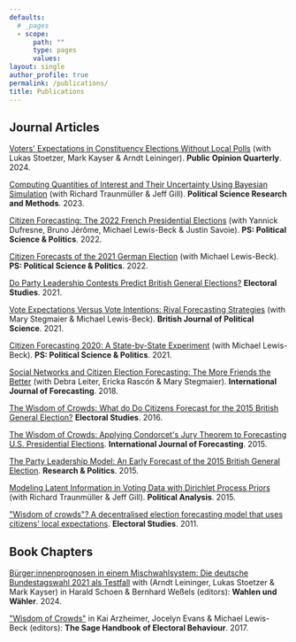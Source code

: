 ```yaml
---
defaults:
  # _pages
  - scope:
      path: ""
      type: pages
      values:
layout: single
author_profile: true
permalink: /publications/
title: Publications
---
```


## Journal Articles

[Voters' Expectations in Constituency Elections Without Local Polls](https://doi.org/10.1093/poq/nfae015) (with Lukas Stoetzer, Mark Kayser & Arndt Leininger).  **Public Opinion Quarterly**.  2024.

[Computing Quantities of Interest and Their Uncertainty Using Bayesian Simulation](https://www.cambridge.org/core/journals/political-science-research-and-methods/article/abs/computing-quantities-of-interest-and-their-uncertainty-using-bayesian-simulation/A2D03D8CC3234F82E8A6C9979973B897) (with Richard Traunmüller & Jeff Gill).
**Political Science Research and Methods**. 2023.

[Citizen Forecasting: The 2022 French Presidential Elections](https://www.cambridge.org/core/journals/ps-political-science-and-politics/article/citizen-forecasting-the-2022-french-presidential-elections/0FBB7FDC3FAF7F41A2E99C595D7753AF) (with Yannick Dufresne, Bruno Jérôme, Michael Lewis-Beck & Justin Savoie).
**PS: Political Science & Politics**. 2022.

[Citizen Forecasts of the 2021 German Election](https://doi.org/10.1017/S1049096521000925) (with Michael Lewis-Beck). **PS: Political Science & Politics**. 2022.

[Do Party Leadership Contests Predict British General Elections?](https://doi.org/10.1016/j.electstud.2021.102342)  **Electoral Studies**.  2021.

[Vote Expectations Versus Vote Intentions: Rival Forecasting Strategies](https://www.cambridge.org/core/journals/british-journal-of-political-science/article/vote-expectations-versus-vote-intentions-rival-forecasting-strategies/F356B6E348524FDB1EC0B858ECEEE3C2) (with Mary Stegmaier & Michael Lewis-Beck). **British Journal of Political Science**.  2021.

[Citizen Forecasting 2020: A State-by-State Experiment](https://doi.org/10.1017/S1049096520001456) (with Michael Lewis-Beck). **PS: Political Science & Politics**.  2021.

[Social Networks and Citizen Election Forecasting: The More Friends the Better](https://www.sciencedirect.com/science/article/pii/S0169207017301371) (with Debra Leiter, Ericka Rascón & Mary Stegmaier). **International Journal of Forecasting**.  2018.

[The Wisdom of Crowds: What do Do Citizens Forecast for the 2015 British General Election?](http://dx.doi.org/10.1016/j.electstud.2015.11.018) **Electoral Studies**.  2016.

[The Wisdom of Crowds: Applying Condorcet's Jury Theorem to Forecasting U.S. Presidential Elections](https://doi.org/10.1016/j.ijforecast.2014.12.002). **International Journal of Forecasting**.  2015.

[The Party Leadership Model: An Early Forecast of the 2015 British General Election](https://doi.org/10.1177/2053168015583346). **Research & Politics**.  2015.

[Modeling Latent Information in Voting Data with Dirichlet Process Priors](https://doi.org/10.1093/pan/mpu018) (with Richard Traunmüller & Jeff Gill). **Political Analysis**.  2015.

["Wisdom of crowds"? A decentralised election forecasting model that uses citizens' local expectations](http://dx.doi.org/10.1016/j.electstud.2011.07.005). **Electoral Studies**.  2011.

## Book Chapters

[Bürger:innenprognosen in einem Mischwahlsystem: Die deutsche Bundestagswahl 2021 als Testfall](https://doi.org/10.1007/978-3-658-42694-1_15) with (Arndt Leininger, Lukas Stoetzer & Mark Kayser) in Harald Schoen & Bernhard Weßels (editors):  **Wahlen und Wähler**.  2024.

["Wisdom of Crowds"](https://www.researchgate.net/publication/308985928_Wisdom_of_Crowds) in Kai Arzheimer, Jocelyn Evans & Michael Lewis-Beck (editors): **The Sage Handbook of Electoral Behaviour**.  2017.